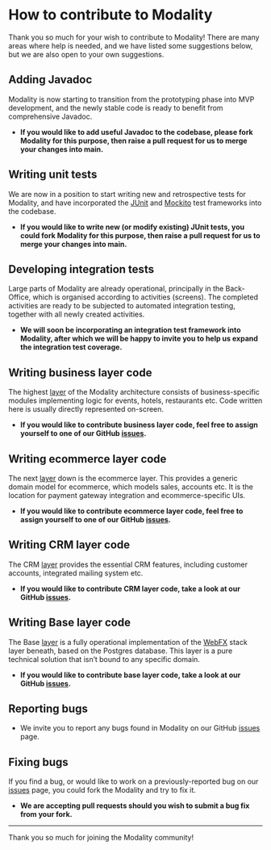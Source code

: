 # How to contribute to Modality

Thank you so much for your wish to contribute to Modality! There are many areas where help is needed, and we have listed some suggestions below, but we are also open to your own suggestions.


## Adding Javadoc

Modality is now starting to transition from the prototyping phase into MVP development, and the newly stable code is ready to benefit from comprehensive Javadoc.

- **If you would like to add useful Javadoc to the codebase, please fork Modality for this purpose, then raise a pull request for us to merge your changes into main.**


## Writing unit tests

We are now in a position to start writing new and retrospective tests for Modality, and have incorporated the [JUnit](https://junit.org/junit5/) and [Mockito](https://site.mockito.org/) test frameworks into the codebase.

- **If you would like to write new (or modify existing) JUnit tests, you could fork Modality for this purpose, then raise a pull request for us to merge your changes into main.**


## Developing integration tests

Large parts of Modality are already operational, principally in the Back-Office, which is organised according to activities (screens). The completed activities are ready to be subjected to automated integration testing, together with all newly created activities. 

- **We will soon be incorporating an integration test framework into Modality, after which we will be happy to invite you to help us expand the integration test coverage.**


## Writing business layer code

The highest [layer](https://docs.modality-project.org/#_layers) of the Modality architecture consists of business-specific modules implementing logic for events, hotels, restaurants etc. Code written here is usually directly represented on-screen. 

- **If you would like to contribute business layer code, feel free to assign yourself to one of our GitHub [issues](https://github.com/modalityproject/modality/issues?q=is%3Aissue+is%3Aopen+label%3A%22business+layer+code%22).**


## Writing ecommerce layer code

The next [layer](https://docs.modality-project.org/#_layers) down is the ecommerce layer. This provides a generic domain model for ecommerce, which models sales, accounts etc. It is the location for payment gateway integration and ecommerce-specific UIs.

- **If you would like to contribute ecommerce layer code, feel free to assign yourself to one of our GitHub [issues](https://github.com/modalityproject/modality/issues?q=is%3Aissue+is%3Aopen+label%3A%22ecommerce+layer+code%22+).**


## Writing CRM layer code

The CRM [layer](https://docs.modality-project.org/#_layers) provides the essential CRM features, including customer accounts, integrated mailing system etc.

- **If you would like to contribute CRM layer code, take a look at our GitHub [issues](https://github.com/modalityproject/modality/issues?q=is%3Aissue+is%3Aopen+label%3A%22crm+layer+code%22).**


## Writing Base layer code

The Base [layer](https://docs.modality-project.org/#_layers) is a fully operational implementation of the [WebFX](https://webfx.dev) stack layer beneath, based on the Postgres database. This layer is a pure technical solution that isn’t bound to any specific domain.

- **If you would like to contribute base layer code, take a look at our GitHub [issues](https://github.com/modalityproject/modality/issues?q=is%3Aissue+is%3Aopen+label%3A%22base+layer+code%22+).**


## Reporting bugs

- We invite you to report any bugs found in Modality on our GitHub [issues](https://github.com/modalityproject/modality/issues) page.


## Fixing bugs

If you find a bug, or would like to work on a previously-reported bug on our [issues](https://github.com/modalityproject/modality/labels/bug) page, you could fork the Modality and try to fix it.

- **We are accepting pull requests should you wish to submit a bug fix from your fork.**


<!--
## Branding

Modality would benefit from a clean and distinctive branding, initially within the app itself, and later extending to associated external artefacts such as the website etc.

- **If you have any Modality branding ideas or drafts, including logo, color palette and font suggestions, you can [send them to us][modality-contactus]. We will be delighted to consider your propositions.**


## Reviewing our documentation

Where our [documentation](https://docs.modality-project.org) is not clear or detailed enough, or where you would like additional documentation for other aspects of Modality that are not planned in the [roadmap](ROADMAP.md), please let us know.

- **You can open an issue for this in our [Modality Docs](https://github.com/webfx-project/modality-docs) repository.**
-->


***


Thank you so much for joining the Modality community!

[modality-repo]: https://github.com/mongoose-project/modality
[modality-contactus]: mailto:maintainer@modality-project.org
